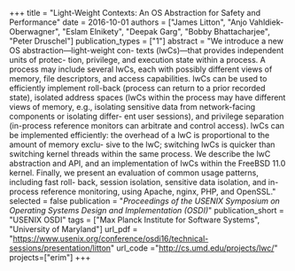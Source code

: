 +++
title = "Light-Weight Contexts: An OS Abstraction for Safety and Performance"
date = 2016-10-01
authors = ["James Litton", "Anjo Vahldiek-Oberwagner", "Eslam Elnikety", "Deepak Garg", "Bobby Bhattacharjee", "Peter Druschel"]
publication_types = ["1"]
abstract = "We introduce a new OS abstraction—light-weight con- texts (lwCs)—that provides independent units of protec- tion, privilege, and execution state within a process. A process may include several lwCs, each with possibly different views of memory, file descriptors, and access capabilities. lwCs can be used to efficiently implement roll-back (process can return to a prior recorded state), isolated address spaces (lwCs within the process may have different views of memory, e.g., isolating sensitive data from network-facing components or isolating differ- ent user sessions), and privilege separation (in-process reference monitors can arbitrate and control access). lwCs can be implemented efficiently: the overhead of a lwC is proportional to the amount of memory exclu- sive to the lwC; switching lwCs is quicker than switching kernel threads within the same process. We describe the lwC abstraction and API, and an implementation of lwCs within the FreeBSD 11.0 kernel. Finally, we present an evaluation of common usage patterns, including fast roll- back, session isolation, sensitive data isolation, and in- process reference monitoring, using Apache, nginx, PHP, and OpenSSL."
selected = false
publication = "*Proceedings of the USENIX Symposium on Operating Systems Design and Implementation (OSDI)*"
publication_short = "USENIX OSDI"
tags = ["Max Planck Institute for Software Systems", "University of Maryland"]
url_pdf = "https://www.usenix.org/conference/osdi16/technical-sessions/presentation/litton"
url_code ="http://cs.umd.edu/projects/lwc/"
projects=["erim"]
+++

